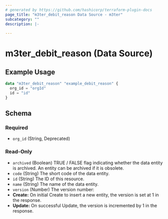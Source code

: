 ```yaml
---
# generated by https://github.com/hashicorp/terraform-plugin-docs
page_title: "m3ter_debit_reason Data Source - m3ter"
subcategory: ""
description: |-
  
---
```


# m3ter_debit_reason (Data Source)



## Example Usage

```terraform
data "m3ter_debit_reason" "example_debit_reason" {
  org_id = "orgId"
  id = "id"
}
```

<!-- schema generated by tfplugindocs -->
## Schema

### Required

- `org_id` (String, Deprecated)

### Read-Only

- `archived` (Boolean) TRUE / FALSE flag indicating whether the data entity is archived. An entity can be archived if it is obsolete.
- `code` (String) The short code of the data entity.
- `id` (String) The ID of this resource.
- `name` (String) The name of the data entity.
- `version` (Number) The version number:
- **Create:** On initial Create to insert a new entity, the version is set at 1 in the response.
- **Update:** On successful Update, the version is incremented by 1 in the response.

